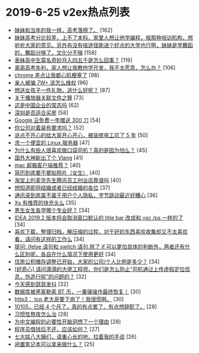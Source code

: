 # 2019-6-25 v2ex热点列表

+ [妹妹和当年的我一样，高考落榜了。](https://www.v2ex.com/t/577153#reply162) [162]
+ [妹妹高考分比较差，上不了本科，家里人想让他学编程，报那种培训机构，想听听大家的意见。另外有没有啥途径能进个好点的大学也行啊，妹妹是学舞蹈的，舞蹈分够了，文化分不够](https://www.v2ex.com/t/577130#reply158) [158]
+ [表妹高中生莫名奇妙月入四五千是怎么回事？](https://www.v2ex.com/t/577321#reply119) [119]
+ [弟弟高考失利，家人想让我教他学开发，我不太愿意，怎么办？](https://www.v2ex.com/t/577241#reply106) [106]
+ [chrome 差点让我都心肌梗塞了](https://www.v2ex.com/t/577170#reply98) [98]
+ [亲人被骗 7W+ 该怎么维权](https://www.v2ex.com/t/577193#reply96) [96]
+ [想送女孩子一件礼物，送什么好呢？](https://www.v2ex.com/t/577320#reply87) [87]
+ [关于播放器关联文件之罪](https://www.v2ex.com/t/577122#reply73) [73]
+ [这是中国企业的常态吗](https://www.v2ex.com/t/577109#reply62) [62]
+ [深圳是否适合买房](https://www.v2ex.com/t/577169#reply58) [58]
+ [Google 云免费一年赠送 300 刀](https://www.v2ex.com/t/577205#reply54) [54]
+ [你公司对着装有要求吗？](https://www.v2ex.com/t/577244#reply52) [52]
+ [说点不开心的给大家开心开心，被装修电工坑了 5 年](https://www.v2ex.com/t/577134#reply50) [50]
+ [求一个便宜的 Linux 服务器](https://www.v2ex.com/t/577216#reply47) [47]
+ [为什么有些人很喜欢做口袋司机？真的是因为怕么？](https://www.v2ex.com/t/577140#reply45) [45]
+ [国外大神新出了个 Vlang](https://www.v2ex.com/t/577133#reply41) [41]
+ [mac 邮箱客户端推荐？](https://www.v2ex.com/t/577110#reply40) [40]
+ [简历到底要不要贴照片（女生）](https://www.v2ex.com/t/577379#reply40) [40]
+ [淘宝上的麦克先生腾讯员工创业店靠谱吗](https://www.v2ex.com/t/577248#reply40) [40]
+ [想知道即将结婚或者已经结婚的各位](https://www.v2ex.com/t/577236#reply37) [37]
+ [通讯录到底属不属于用户个人隐私，字节跳动最近好糟心](https://www.v2ex.com/t/577339#reply36) [36]
+ [Xs 有推荐的快充头么](https://www.v2ex.com/t/577127#reply35) [35]
+ [男生女生各学哪个专业好？](https://www.v2ex.com/t/577113#reply34) [34]
+ [IDEA 2019.2 版本将会取消窗口默认的 title bar 改成和 vsc /ps 一样的了](https://www.v2ex.com/t/577135#reply34) [34]
+ [喜欢下载，整理归档，解压缩的过程，对于好的东西喜欢收集却又不太喜欢看，请问有这样的工作么](https://www.v2ex.com/t/577138#reply34) [34]
+ [提问: ifelse 语句和 switch 语句,除了 if 可以更加具体的判断外，两者还有什么区别呢，各自在什么情况下使用更好](https://www.v2ex.com/t/577160#reply34) [34]
+ [住房公积缴存调整已开始，大家的公司/个人比例是多少？](https://www.v2ex.com/t/577246#reply34) [34]
+ [[好奇心] 请问滴滴的大佬工程师，你们是怎么防止“司机通过上传虚假定位信息，伪造行程”的问题的？](https://www.v2ex.com/t/577295#reply32) [32]
+ [今天感到瑟瑟发抖](https://www.v2ex.com/t/577120#reply32) [32]
+ [数据库被黑客勒索 BT 币，一番骚操作最终恢复！](https://www.v2ex.com/t/577304#reply30) [30]
+ [http3： tcp 老大哥要下岗了！我很慌啊。](https://www.v2ex.com/t/577389#reply30) [30]
+ [10105，已经 4 个月了，真的有点累了，有点想辞职了。](https://www.v2ex.com/t/577112#reply28) [28]
+ [习惯性熬夜怎么治](https://www.v2ex.com/t/577159#reply28) [28]
+ [为中文编程的必要性开脑洞想了一个理由](https://www.v2ex.com/t/577210#reply28) [28]
+ [程序员借钱后不还，应该如何？](https://www.v2ex.com/t/577268#reply27) [27]
+ [七大姑八大姨们，语重心长的地，拉着我的手说](https://www.v2ex.com/t/577207#reply26) [26]
+ [闲置笔记本可以拿来做什么？](https://www.v2ex.com/t/577128#reply25) [25]
